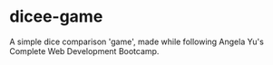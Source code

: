 # dicee-game
A simple dice comparison 'game', made while following Angela Yu's Complete Web Development Bootcamp.
